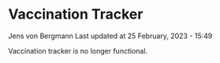 Vaccination Tracker
================
Jens von Bergmann
Last updated at 25 February, 2023 - 15:49

Vaccination tracker is no longer functional.
